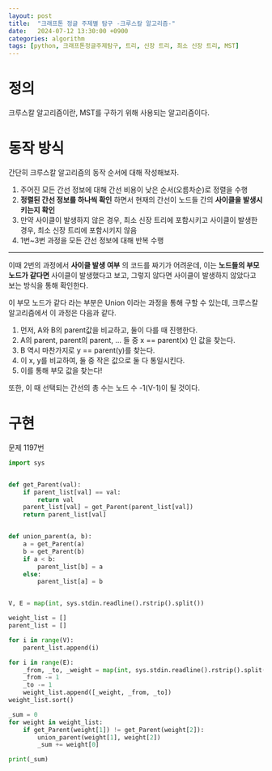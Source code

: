 ```yaml
---
layout: post
title:  "크래프톤 정글 주제별 탐구 -크루스칼 알고리즘-"
date:   2024-07-12 13:30:00 +0900
categories: algorithm
tags: [python, 크래프톤정글주제탐구, 트리, 신장 트리, 최소 신장 트리, MST]
---
```



# 정의
크루스칼 알고리즘이란, MST를 구하기 위해 사용되는 알고리즘이다.

# 동작 방식
간단히 크루스칼 알고리즘의 동작 순서에 대해 작성해보자.

1. 주어진 모든 간선 정보에 대해 간선 비용이 낮은 순서(오름차순)로 정렬을 수행
2. **정렬된 간선 정보를 하나씩 확인** 하면서 현재의 간선이 노드들 간의 **사이클을 발생시키는지 확인**
3. 만약 사이클이 발생하지 않은 경우, 최소 신장 트리에 포함시키고 사이클이 발생한 경우, 최소 신장 트리에 포함시키지 않음
4. 1번~3번 과정을 모든 간선 정보에 대해 반복 수행

---

이때 2번의 과정에서 **사이클 발생 여부** 의 코드를 짜기가 어려운데, 이는 **노드들의 부모 노드가 같다면** 사이클이 발생했다고 보고, 그렇지 않다면 사이클이 발생하지 않았다고 보는 방식을 통해 확인한다.

이 부모 노드가 같다 라는 부분은 Union 이라는 과정을 통해 구할 수 있는데, 크루스칼 알고리즘에서 이 과정은 다음과 같다.

1. 먼저, A와 B의 parent값을 비교하고, 둘이 다를 때 진행한다.
2. A의 parent, parent의 parent, ... 들 중 x == parent(x) 인 값을 찾는다.
3. B 역시 마찬가지로 y == parent(y)를 찾는다.
4. 이 x, y를 비교하여, 둘 중 작은 값으로 둘 다 통일시킨다.
5. 이를 통해 부모 값을 찾는다!

또한, 이 때 선택되는 간선의 총 수는 노드 수 -1(V-1)이 될 것이다.

# 구현

문제 1197번

```python
import sys


def get_Parent(val):
    if parent_list[val] == val:
        return val
    parent_list[val] = get_Parent(parent_list[val])
    return parent_list[val]


def union_parent(a, b):
    a = get_Parent(a)
    b = get_Parent(b)
    if a < b:
        parent_list[b] = a
    else:
        parent_list[a] = b


V, E = map(int, sys.stdin.readline().rstrip().split())

weight_list = []
parent_list = []

for i in range(V):
    parent_list.append(i)

for i in range(E):
    _from, _to, _weight = map(int, sys.stdin.readline().rstrip().split())
    _from -= 1
    _to -= 1
    weight_list.append([_weight, _from, _to])
weight_list.sort()

_sum = 0
for weight in weight_list:
    if get_Parent(weight[1]) != get_Parent(weight[2]):
        union_parent(weight[1], weight[2])
        _sum += weight[0]

print(_sum)
```

